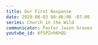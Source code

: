 ```yaml
---
title: Our First Response
date: 2020-08-03 08:46:00 -07:00
series: Church in the Wild
communicator: Pastor Jason Graves
youtube_id: 6f5PZnh6hQU
---
```


